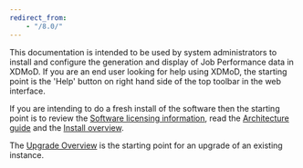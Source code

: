```yaml
---
redirect_from:
    - "/8.0/"
---
```


This documentation is intended to be used by system administrators to install and configure
the generation and display of Job Performance data in XDMoD. If you are an end user looking for
help using XDMoD, the starting point is the 'Help' button on right hand side of the top toolbar
in the web interface.

If you are intending to do a fresh install of the software then the starting point is
to review the [Software licensing information](supremm-notices.md), read the 
[Architecture guide](supremm-architecture.md) and the [Install overview](supremm-install-overview.md).

The [Upgrade Overview](supremm-upgrade-overview.md) is the starting point for an upgrade of an
existing instance.

